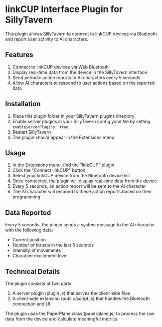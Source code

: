 # linkCUP Interface Plugin for SillyTavern

This plugin allows SillyTavern to connect to linkCUP devices via Bluetooth and report user activity to AI characters.

## Features

1. Connect to linkCUP devices via Web Bluetooth
2. Display real-time data from the device in the SillyTavern interface
3. Send periodic action reports to AI characters every 5 seconds
4. Allow AI characters to respond to user actions based on the reported data

## Installation

1. Place this plugin folder in your SillyTavern plugins directory
2. Enable server plugins in your SillyTavern config.yaml file by setting `enableServerPlugins: true`
3. Restart SillyTavern
4. The plugin should appear in the Extensions menu

## Usage

1. In the Extensions menu, find the "linkCUP" plugin
2. Click the "Connect linkCUP" button
3. Select your linkCUP device from the Bluetooth device list
4. Once connected, the plugin will display real-time data from the device
5. Every 5 seconds, an action report will be sent to the AI character
6. The AI character will respond to these action reports based on their programming

## Data Reported

Every 5 seconds, the plugin sends a system message to the AI character with the following data:
- Current position
- Number of thrusts in the last 5 seconds
- Intensity of movements
- Character excitement level

## Technical Details

The plugin consists of two parts:
1. A server plugin (plugin.js) that serves the client-side files
2. A client-side extension (public/script.js) that handles the Bluetooth connection and UI

The plugin uses the PaperPlane class (paperplane.js) to process the raw data from the device and calculate meaningful metrics.
